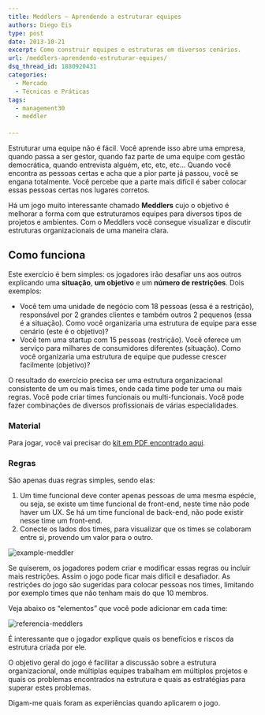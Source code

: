 ```yaml
---
title: Meddlers – Aprendendo a estruturar equipes
authors: Diego Eis
type: post
date: 2013-10-21
excerpt: Como construir equipes e estruturas em diversos cenários.
url: /meddlers-aprendendo-estruturar-equipes/
dsq_thread_id: 1880920431
categories:
  - Mercado
  - Técnicas e Práticas
tags:
  - management30
  - meddler

---
```

Estruturar uma equipe não é fácil. Você aprende isso abre uma empresa, quando passa a ser gestor, quando faz parte de uma equipe com gestão democrática, quando entrevista alguém, etc, etc, etc&#8230; Quando você encontra as pessoas certas e acha que a pior parte já passou, você se engana totalmente. Você percebe que a parte mais difícil é saber colocar essas pessoas certas nos lugares corretos.

Há um jogo muito interessante chamado **Meddlers** cujo o objetivo é melhorar a forma com que estruturamos equipes para diversos tipos de projetos e ambientes. Com o Meddlers você consegue visualizar e discutir estruturas organizacionais de uma maneira clara.

## Como funciona

Este exercício é bem simples: os jogadores irão desafiar uns aos outros explicando uma **situação**, **um objetivo** e um **número de restrições**. Dois exemplos:

  * Você tem uma unidade de negócio com 18 pessoas (essa é a restrição), responsável por 2 grandes clientes e também outros 2 pequenos (essa é a situação). Como você organizaria uma estrutura de equipe para esse cenário (este é o objetivo)? 
  * Você tem uma startup com 15 pessoas (restrição). Você oferece um serviço para milhares de consumidores diferentes (situação). Como você organizaria uma estrutura de equipe que pudesse crescer facilmente (objetivo)? 

O resultado do exercício precisa ser uma estrutura organizacional consistente de um ou mais times, onde cada time pode ter uma ou mais regras. Você pode criar times funcionais ou multi-funcionais. Você pode fazer combinações de diversos profissionais de várias especialidades. 

### Material

Para jogar, você vai precisar do [kit em PDF encontrado aqui][1].

### Regras

São apenas duas regras simples, sendo elas:

  1. Um time funcional deve conter apenas pessoas de uma mesma espécie, ou seja, se existe um time funcional de front-end, neste time não pode haver um UX. Se há um time funcional de back-end, não pode existir nesse time um front-end. 
  2. Conecte os lados dos times, para visualizar que os times se colaboram entre si, provendo um valor para o outro. 

<img src="https://raw.githubusercontent.com/diegoeis/tableless-static-images/master/2013/10/example-meddler.jpg" alt="example-meddler" width="550" height="678" class="alignnone size-full wp-image-39257" srcset="uploads/2013/10/example-meddler.jpg 550w, uploads/2013/10/example-meddler-136x168.jpg 136w, uploads/2013/10/example-meddler-251x310.jpg 251w" sizes="(max-width: 550px) 100vw, 550px" />

Se quiserem, os jogadores podem criar e modificar essas regras ou incluir mais restrições. Assim o jogo pode ficar mais difícil e desafiador. As restrições do jogo são sugeridas para colocar pessoas nos times, limitando por exemplo times que não tenham mais do que 10 membros.

Veja abaixo os &#8220;elementos&#8221; que você pode adicionar em cada time:

<img src="https://raw.githubusercontent.com/diegoeis/tableless-static-images/master/2013/10/referencia-meddlers.jpg" alt="referencia-meddlers" width="500" height="363" class="alignnone size-full wp-image-39256" srcset="uploads/2013/10/referencia-meddlers.jpg 500w, uploads/2013/10/referencia-meddlers-231x168.jpg 231w, uploads/2013/10/referencia-meddlers-426x310.jpg 426w" sizes="(max-width: 500px) 100vw, 500px" />

É interessante que o jogador explique quais os benefícios e riscos da estrutura criada por ele.

O objetivo geral do jogo é facilitar a discussão sobre a estrutura organizacional, onde múltiplas equipes trabalham em múltiplos projetos e quais os problemas encontrados na estrutura e quais as estratégias para superar estes problemas.

Digam-me quais foram as experiências quando aplicarem o jogo.

 [1]: http://www.management30.com/product/meddlers/